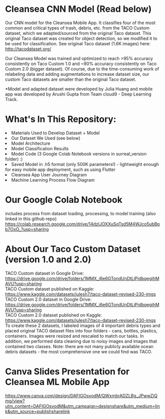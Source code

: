 # Cleansea CNN Model (Read below)

Our CNN model for the Cleansea Mobile App. It classifies four of the most common and critical types of trash, debris, etc. from the TACO Custom dataset, which we adapted/sourced from the original Taco dataset. This original Taco dataset was created for object detection, so we modified it to be used for classification. See original Taco dataset (1.6K images) here: http://tacodataset.org/ <br>

Our Cleansea Model was trained and optimized to reach >95% accuracy consistently on Taco Custom 1.0 and ~90% accuracy consistently on Taco Custom 2.0 (bigger dataset). Of course, due to the time-consuming work of relabeling data and adding augmentations to increase dataset size, our custom Taco datasets are smaller than the original Taco dataset.

*Model and adapted dataset were developed by Julia Huang and mobile app was developed by Arushi Gupta from Team cloud9 - Deep Learning Track.

# What's In This Repository:
<li> Materials Used to Develop Dataset + Model </li>
<li> Our Dataset We Used (see below) </li>
<li> Model Architecture </li>
<li> Model Classification Results </li>
<li> Model Code (3 Google Colab Notebook versions in surreal_version folder) :)</li>
<li> Saved Model in .h5 format (only 500K parameters!) - lightweight enough for easy mobile app deployment, such as using Flutter </li>
<li> Cleansea App User Journey Diagram  </li>
<li> Machine Learning Process Flow Diagram  </li>

# Our Google Colab Notebook
includes process from dataset loading, processing, to model training (also linked in this github repo)
https://colab.research.google.com/drive/14dzlJOXXuSqTsd5M4WJco5ubBpb7OxO_?usp=sharing

# About Our Taco Custom Dataset (version 1.0 and 2.0)
TACO Custom dataset in Google Drive: https://drive.google.com/drive/folders/1MMX_i6e6GTondUnDtLiPjdbqegihMAVU?usp=sharing <br>
TACO Custom dataset published on Kaggle: https://www.kaggle.com/datasets/julesh7/taco-dataset-revised-230-imgs <br>
TACO Custom 2.0 dataset in Google Drive: https://drive.google.com/drive/folders/1MMX_i6e6GTondUnDtLiPjdbqegihMAVU?usp=sharing <br>
TACO Custom 2.0 dataset published on Kaggle: https://www.kaggle.com/datasets/julesh7/taco-dataset-revised-230-imgs <br>
To create these 2 datasets, I labeled images of 4 important debris types and placed original TACO dataset files into four folders - cans, bottles, plastics, containers. Images were resized and rescaled to match our tasks. In addition, we performed data cleaning due to noisy images and images that contained two classes.
Note: there are not many publicly available ocean debris datasets - the most comprehensive one we could find was TACO.

# Canva Slides Presentation for Cleansea ML Mobile App
https://www.canva.com/design/DAFIGOsvodM/QWxmbrADZLBg_JPwwZjQmg/view?utm_content=DAFIGOsvodM&utm_campaign=designshare&utm_medium=link&utm_source=publishsharelink
